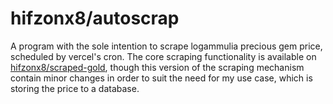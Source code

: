 # hifzonx8/autoscrap
A program with the sole intention to scrape logammulia precious gem price, scheduled by vercel's cron. The core scraping functionality is available on [hifzonx8/scraped-gold](https://github.com/hifzonx8/scraped-gold),
though this version of the scraping mechanism contain minor changes in order to suit the need for my use case, which is storing the price to a database.
